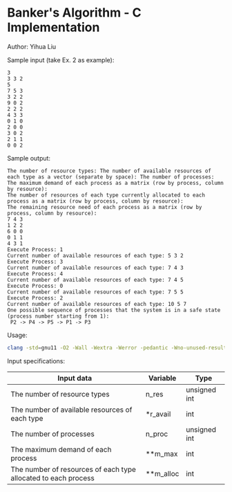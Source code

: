 # Banker's Algorithm - C Implementation

Author: Yihua Liu

Sample input (take Ex. 2 as example):

```text
3
3 3 2
5
7 5 3
3 2 2
9 0 2
2 2 2
4 3 3
0 1 0
2 0 0
3 0 2
2 1 1
0 0 2
```

Sample output:

```text
The number of resource types: The number of available resources of each type as a vector (separate by space): The number of processes: The maximum demand of each process as a matrix (row by process, column by resource):
The number of resources of each type currently allocated to each process as a matrix (row by process, column by resource):
The remaining resource need of each process as a matrix (row by process, column by resource):
7 4 3
1 2 2
6 0 0
0 1 1
4 3 1
Execute Process: 1
Current number of available resources of each type: 5 3 2
Execute Process: 3
Current number of available resources of each type: 7 4 3
Execute Process: 4
Current number of available resources of each type: 7 4 5
Execute Process: 0
Current number of available resources of each type: 7 5 5
Execute Process: 2
Current number of available resources of each type: 10 5 7
One possible sequence of processes that the system is in a safe state (process number starting from 1):
 P2 -> P4 -> P5 -> P1 -> P3
```

Usage:

```bash
clang -std=gnu11 -O2 -Wall -Wextra -Werror -pedantic -Wno-unused-result -Wconversion -Wvla -fno-omit-frame-pointer -fsanitize=address,undefined,integer -o h5ex3 h5ex3.c && ./h5ex3 < input.txt
```

Input specifications:

| Input data                                                   | Variable  | Type         |
| ------------------------------------------------------------ | --------- | ------------ |
| The number of resource types                                 | n_res     | unsigned int |
| The number of available resources of each type               | *r_avail  | int          |
| The number of processes                                      | n_proc    | unsigned int |
| The maximum demand of each process                           | **m_max   | int          |
| The number of resources of each type allocated to each process | **m_alloc | int          |

